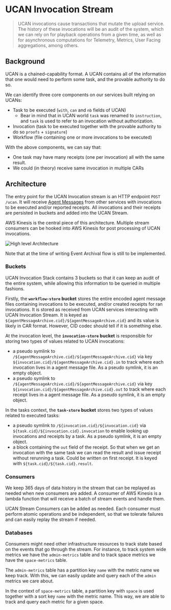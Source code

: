 # UCAN Invocation Stream

> UCAN invocations cause transactions that mutate the upload service. The history of these invocations will be an audit of the system, which we can rely on for playback operations from a given time, as well as for asynchronous computations for Telemetry, Metrics, User Facing aggregations, among others.

## Background

UCAN is a chained-capability format. A UCAN contains all of the information that one would need to perform some task, and the provable authority to do so. 

We can identify three core components on our services built relying on UCANs:
- Task to be executed (`with`, `can` and `nb` fields of UCAN)
  - Bear in mind that in UCAN world `task` was renamed to `instruction`, and `task` is used to refer to an invocation without authorization.
- Invocation (task to be executed together with the provable authority to do so `proofs` + `signature`)
- Workflow (file containing one or more invocations to be executed)

With the above components, we can say that:
- One task may have many receipts (one per invocation) all with the same result.
- We could (in theory) receive same invocation in multiple CARs

## Architecture

The entry point for the UCAN Invocation stream is an HTTP endpoint `POST /ucan`. It will receive [Agent Messages](https://github.com/web3-storage/ucanto/blob/main/packages/core/src/message.js) from other services with invocations to be executed and/or reported receipts. All invocations and their receipts are persisted in buckets and added into the UCAN Stream.

AWS Kinesis is the central piece of this architecture. Multiple stream consumers can be hooked into AWS Kinesis for post processing of UCAN invocations.

![High level Architecture](./ucan-log-stream.jpg)

Note that at the time of writing Event Archival flow is still to be implemented.

### Buckets

UCAN Invocation Stack contains 3 buckets so that it can keep an audit of the entire system, while allowing this information to be queried in multiple fashions.

Firstly, the **`workflow-store` bucket** stores the entire encoded agent message files containing invocations to be executed, and/or created receipts for ran invocations. It is stored as received from UCAN services interacting with UCAN Invocation Stream. It is keyed as `${agentMessageArchive.cid}/${agentMessageArchive.cid}` and its value is likely in CAR format. However, CID codec should tell if it is something else.

At the invocation level, the **`invocation-store` bucket** is responsible for storing two types of values related to UCAN invocations:
- a pseudo symlink to `/${agentMessageArchive.cid}/${agentMessageArchive.cid}` via key `${invocation.cid}/${agentMessageArchive.cid}.in` to track where each invocation lives in a agent message file. As a pseudo symlink, it is an empty object.
- a pseudo symlink to `/${agentMessageArchive.cid}/${agentMessageArchive.cid}` via key `${invocation.cid}/${agentMessageArchive.cid}.out` to track where each receipt lives in a agent message file. As a pseudo symlink, it is an empty object.

In the tasks context, the **`task-store` bucket** stores two types of values related to executed tasks:
- a pseudo symlink to `/${invocation.cid}/${invocation.cid}` via `${task.cid}/${invocation.cid}.invocation` to enable looking up invocations and receipts by a task. As a pseudo symlink, it is an empty object.
- a block containing the `out` field of the receipt. So that when we get an invocation with the same task we can read the result and issue receipt without rerunning a task. Could be written on first receipt. It is keyed with `${task.cid}/${task.cid}.result`.

### Consumers

We keep 365 days of data history in the stream that can be replayed as needed when new consumers are added. A consumer of AWS Kinesis is a lambda function that will receive a batch of stream events and handle them.

UCAN Stream Consumers can be added as needed. Each consumer must perform atomic operations and be independent, so that we tolerate failures and can easily replay the stream if needed.

### Databases

Consumers might need other infrastructure resources to track state based on the events that go through the stream. For instance, to track system wide metrics we have the `admin-metrics` table and to track space metrics we have the `space-metrics` table.

The `admin-metrics` table has a partition key `name` with the metric name we keep track. With this, we can easily update and query each of the `admin` metrics we care about.

In the context of `space-metrics` table, a partition key with `space` is used together with a sort key `name` with the metric name. This way, we are able to track and query each metric for a given space.

